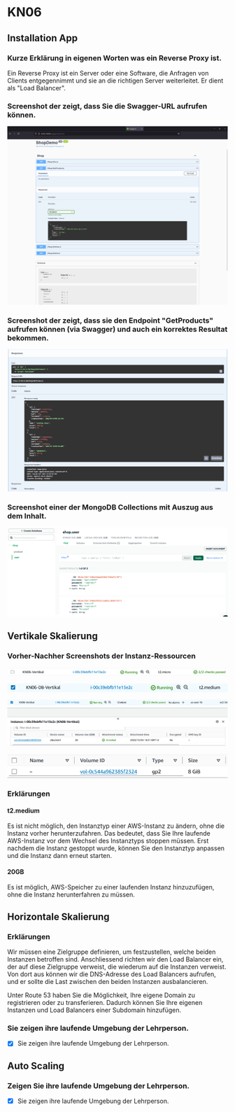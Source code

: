 # KN06

## Installation App

### Kurze Erklärung in eigenen Worten was ein Reverse Proxy ist.

Ein Reverse Proxy ist ein Server oder eine Software, die Anfragen von Clients entgegennimmt und sie an die richtigen Server weiterleitet. Er dient als "Load Balancer".

### Screenshot der zeigt, dass Sie die Swagger-URL aufrufen können.

![Swagger](src/swagger.png)

### Screenshot der zeigt, dass sie den Endpoint "GetProducts" aufrufen können (via Swagger) und auch ein korrektes Resultat bekommen.

![endpoint](src/endpoint.png)

### Screenshot einer der MongoDB Collections mit Auszug aus dem Inhalt.

![MongoDB Auszug](src/collection.png)

## Vertikale Skalierung

### Vorher-Nachher Screenshots der Instanz-Ressourcen

![Before-1](src/before1.png)

![After-2](src/after2.png)

![After-1](src/after1.png)

![Before-2](src/before2.png)

### Erklärungen

#### t2.medium

Es ist nicht möglich, den Instanztyp einer AWS-Instanz zu ändern, ohne die Instanz vorher herunterzufahren. Das bedeutet, dass Sie Ihre laufende AWS-Instanz vor dem Wechsel des Instanztyps stoppen müssen. Erst nachdem die Instanz gestoppt wurde, können Sie den Instanztyp anpassen und die Instanz dann erneut starten.

#### 20GB

Es ist möglich, AWS-Speicher zu einer laufenden Instanz hinzuzufügen, ohne die Instanz herunterfahren zu müssen.

## Horizontale Skalierung

### Erklärungen

Wir müssen eine Zielgruppe definieren, um festzustellen, welche beiden Instanzen betroffen sind. Anschliessend richten wir den Load Balancer ein, der auf diese Zielgruppe verweist, die wiederum auf die Instanzen verweist. Von dort aus können wir die DNS-Adresse des Load Balancers aufrufen, und er sollte die Last zwischen den beiden Instanzen ausbalancieren.

Unter Route 53 haben Sie die Möglichkeit, Ihre eigene Domain zu registrieren oder zu transferieren. Dadurch können Sie Ihre eigenen Instanzen und Load Balancers einer Subdomain hinzufügen.

### Sie zeigen ihre laufende Umgebung der Lehrperson.

- [X] Sie zeigen ihre laufende Umgebung der Lehrperson.

## Auto Scaling

### Zeigen Sie ihre laufende Umgebung der Lehrperson.

- [X] Sie zeigen ihre laufende Umgebung der Lehrperson.

